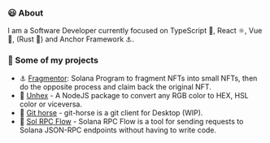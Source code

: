 ### 😃 About

I am a Software Developer currently focused on TypeScript 💙, React ⚛️, Vue 💚, (Rust 🦀) and Anchor Framework ⚓.

### 💼 Some of my projects
* ⚓ [Fragmentor](https://github.com/aspnxdd/fragmentor): Solana Program to fragment NFTs into small NFTs, then do the opposite process and claim back the original NFT.
* 🎨 [Unhex](https://github.com/aspnxdd/unhex) - A NodeJS package to convert any RGB color to HEX, HSL color or viceversa.
* 🦄 [Git horse](https://github.com/aspnxdd/git-horse) - git-horse is a git client for Desktop (WIP).
* 🧩 [Sol RPC Flow](https://github.com/aspnxdd/sol-rpc) - Solana RPC Flow is a tool for sending requests to Solana JSON-RPC endpoints without having to write code.
